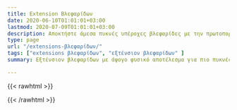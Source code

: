 ```yaml
---
title: Extension Βλεφαρίδων
date: 2020-06-10T01:01:01+03:00
lastmod: 2020-07-09T01:01:01+03:00
description: Αποκτήστε άμεσα πυκνές υπέροχες βλεφαρίδες με την πρωτοποριακή ασφαλή μας μέθοδο.
type: page
url: "/extensions-βλεφαρίδων/"
tags: ["extensions βλεφαρίδων", "εξτένσιον βλεφαρίδων" ]
summary: Εξτένσιον βλεφαρίδων με άψογο φυσικό αποτέλεσμα για πιο πυκνές μακριές βλεφαρίδες μόνο στο GlamourMe, για σίγουρη ασφάλεια με την πρωτοποριακή μας μέθοδο. Αποκτήστε το σχήμα που θέλετε άμεσα και εύκολα.

---
```


{{< rawhtml >}}
	  
{{< /rawhtml >}}
